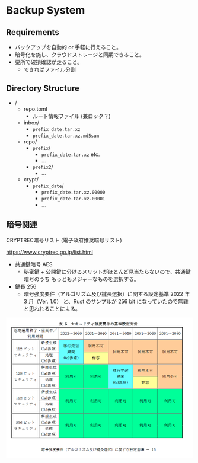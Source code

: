 # Backup System

## Requirements

* バックアップを自動的 or 手軽に行えること。
* 暗号化を施し、クラウドストレージと同期できること。
* 要所で破損確認が走ること。
  * できればファイル分割

## Directory Structure

* /
  * repo.toml
    * ルート情報ファイル (兼ロック？)
  * inbox/
    * `prefix_date.tar.xz`
    * `prefix_date.tar.xz.md5sum`
  * repo/
    * `prefix`/
      * `prefix_date.tar.xz` etc.
      * ...
    * `prefix2`/
      * ...
  * crypt/
    * `prefix_date`/
      * `prefix_date.tar.xz.00000`
      * `prefix_date.tar.xz.00001`
      * ...

## 暗号関連

CRYPTREC暗号リスト (電子政府推奨暗号リスト)

<https://www.cryptrec.go.jp/list.html>

* 共通鍵暗号 AES
  * 秘密鍵 + 公開鍵に分けるメリットがほとんど見当たらないので、共通鍵暗号のうち
  もっともメジャーなものを選択する。
* 鍵長 256
  * 暗号強度要件（アルゴリズム及び鍵長選択）に関する設定基準 2022 年 3 月（Ver. 1.0）
    と、Rust のサンプルが 256 bit になっていたので無難と思われることによる。

![Key Length](keylen.png)
